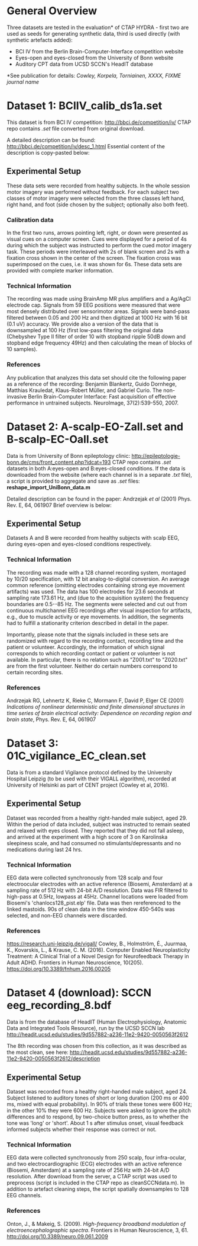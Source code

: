 # General Overview

Three datasets are tested in the evaluation* of CTAP HYDRA - first two are used as seeds for generating synthetic data, third is used directly (with synthetic artefacts added):

* BCI IV from the Berlin Brain-Computer-Interface competition website
* Eyes-open and eyes-closed from the University of Bonn website
* Auditory CPT data from UCSD SCCN's HeadIT database

\*See publication for details: _Cowley, Korpela, Torniainen, XXXX, FIXME journal name_



# Dataset 1: BCIIV_calib_ds1a.set

This dataset is from BCI IV competition: http://bbci.de/competition/iv/
CTAP repo contains _.set_ file converted from original download.

A detailed description can be found: http://bbci.de/competition/iv/desc_1.html
Essential content of the description is copy-pasted below:

## Experimental Setup

These data sets were recorded from healthy subjects. In the whole session motor imagery was performed without feedback. For each subject two classes of motor imagery were selected from the three classes left hand, right hand, and foot (side chosen by the subject; optionally also both feet).

### Calibration data

In the first two runs, arrows pointing left, right, or down were presented as visual cues on a computer screen. Cues were displayed for a period of 4s during which the subject was instructed to perform the cued motor imagery task. These periods were interleaved with 2s of blank screen and 2s with a fixation cross shown in the center of the screen. The fixation cross was superimposed on the cues, i.e. it was shown for 6s. These data sets are provided with complete marker information.

### Technical Information

The recording was made using BrainAmp MR plus amplifiers and a Ag/AgCl electrode cap. Signals from 59 EEG positions were measured that were most densely distributed over sensorimotor areas. Signals were band-pass filtered between 0.05 and 200 Hz and then digitized at 1000 Hz with 16 bit (0.1 uV) accuracy. We provide also a version of the data that is downsampled at 100 Hz (first low-pass filtering the original data (Chebyshev Type II filter of order 10 with stopband ripple 50dB down and stopband edge frequency 49Hz) and then calculating the mean of blocks of 10 samples).

### References

Any publication that analyzes this data set should cite the following paper as a reference of the recording:
Benjamin Blankertz, Guido Dornhege, Matthias Krauledat, Klaus-Robert Müller, and Gabriel Curio. The non-invasive Berlin Brain-Computer Interface: Fast acquisition of effective performance in untrained subjects. NeuroImage, 37(2):539-550, 2007.



# Dataset 2: A-scalp-EO-Zall.set and B-scalp-EC-Oall.set

Data is from University of Bonn epileptology clinic: http://epileptologie-bonn.de/cms/front_content.php?idcat=193
CTAP repo contains _.set_ datasets in both A:eyes-open and B:eyes-closed conditions. If the data is downloaded from the website (where each channel is in a separate _.txt_ file), a script is provided to aggregate and save as _.set_ files: __reshape_import_UniBonn_data.m__

Detailed description can be found in the paper: Andrzejak _et al_ (2001) Phys. Rev. E, 64, 061907
Brief overview is below:

## Experimental Setup
Datasets A and B were recorded from healthy subjects with scalp EEG, during eyes-open and eyes-closed conditions respectively.

### Technical Information

The recording was made with a 128 channel recording system, montaged by 10/20 specification, with 12 bit analog-to-digital conversion. An average common reference (omitting electrodes containing strong eye movement artifacts) was used. The data has 100 electrodes for 23.6 seconds at sampling rate 173.61 Hz, and (due to the acquisition system) the frequency boundaries are 0.5--85 Hz.
The segments were selected and cut out from continuous multichannel EEG recordings after visual inspection
for artifacts, e.g., due to muscle activity or eye movements. In addition, the segments had to fulfill a stationarity criterion described in detail in the paper.

Importantly, please note that the signals included in these sets are randomized with regard to the recording contact, recording time and the patient or volunteer. Accordingly, the information of which signal corresponds to which recording contact or patient or volunteer is not available. In particular, there is no relation such as "Z001.txt" to "Z020.txt" are from the first volunteer. Neither do certain numbers correspond to certain recording sites.

### References

Andrzejak RG, Lehnertz K, Rieke C, Mormann F, David P, Elger CE (2001) _Indications of nonlinear deterministic and finite dimensional structures in time series of brain electrical activity: Dependence on recording region and brain state_, Phys. Rev. E, 64, 061907


# Dataset 3: 01C_vigilance_EC_clean.set

Data is from a standard Vigilance protocol defined by the University Hospital Leipzig (to be used with their VIGALL algorithm), recorded at University of Helsinki as part of CENT project (Cowley et al, 2016).

## Experimental Setup
Dataset was recorded from a healthy right-handed male subject, aged 29. Within the period of data included, subject was instructed to remain seated and relaxed with eyes closed. They reported that they did not fall asleep, and arrived at the experiment with a high score of 3 on Karolinska sleepiness scale, and had consumed no stimulants/depressants and no medications during last 24 hrs.

### Technical Information

EEG data were collected synchronously from 128 scalp and four electroocular electrodes with an active reference (Biosemi, Amsterdam) at a sampling rate of 512 Hz with 24-bit A/D resolution. Data was FIR filtered to high-pass at 0.5Hz, lowpass at 45Hz. Channel locations were loaded from Biosemi's 'chanlocs128_pist.elp' file. Data was then rereferenced to the linked mastoids. 90s of clean data in the time window 450-540s was selected, and non-EEG channels were discarded.

### References
https://research.uni-leipzig.de/vigall/
Cowley, B., Holmström, É., Juurmaa, K., Kovarskis, L., & Krause, C. M. (2016). Computer Enabled Neuroplasticity Treatment: A Clinical Trial of a Novel Design for Neurofeedback Therapy in Adult ADHD. Frontiers in Human Neuroscience, 10(205). https://doi.org/10.3389/fnhum.2016.00205



# Dataset 4 (download): SCCN eeg_recording_8.bdf

Data is from the database of HeadIT (Human Electrophysiology, Anatomic Data and Integrated Tools Resource), run by the UCSD SCCN lab http://headit.ucsd.edu/studies/9d557882-a236-11e2-9420-0050563f2612

The 8th recording was chosen from this collection, as it was described as the most clean, see here:
http://headit.ucsd.edu/studies/9d557882-a236-11e2-9420-0050563f2612/description

## Experimental Setup
Dataset was recorded from a healthy right-handed male subject, aged 24. Subject listened to auditory tones of short or long duration (200 ms or 400 ms, mixed with equal probability). In 90% of trials these tones were 600 Hz; in the other 10% they were 600 Hz. Subjects were asked to ignore the pitch differences and to respond, by two-choice button press, as to whether the tone was 'long' or 'short'. About 1 s after stimulus onset, visual feedback informed subjects whether their response was correct or not.

### Technical Information

EEG data were collected synchronously from 250 scalp, four infra-ocular, and two electrocardiographic (ECG) electrodes with an active reference (Biosemi, Amsterdam) at a sampling rate of 256 Hz with 24-bit A/D resolution. After download from the server, a CTAP script was used to preprocess (script is included in the CTAP repo as cleanSCCNdata.m). In addition to artefact cleaning steps, the script spatially downsamples to 128 EEG channels.

### References

Onton, J., & Makeig, S. (2009). _High-frequency broadband modulation of electroencephalographic spectra_. Frontiers in Human Neuroscience, 3, 61. http://doi.org/10.3389/neuro.09.061.2009

